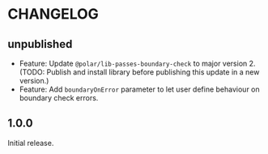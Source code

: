# CHANGELOG

## unpublished

- Feature: Update `@polar/lib-passes-boundary-check` to major version 2. (TODO: Publish and install library before publishing this update in a new version.)
- Feature: Add `boundaryOnError` parameter to let user define behaviour on boundary check errors.

## 1.0.0

Initial release.
